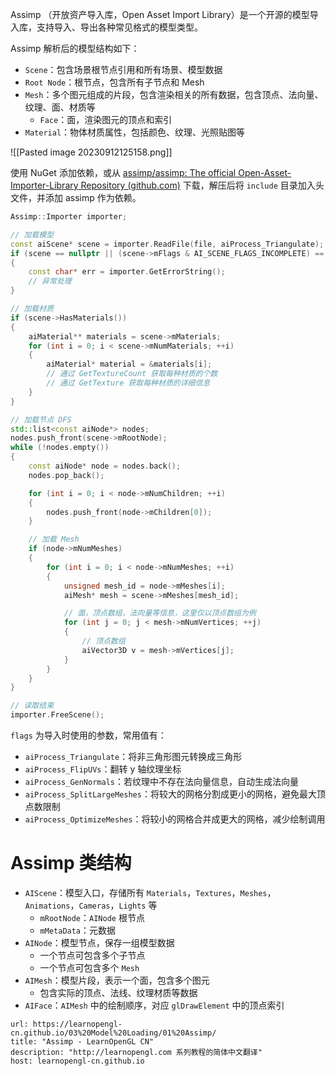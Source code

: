 Assimp （开放资产导入库，Open Asset Import Library）是一个开源的模型导入库，支持导入、导出各种常见格式的模型类型。

Assimp 解析后的模型结构如下：
* `Scene`：包含场景根节点引用和所有场景、模型数据
* `Root Node`：根节点，包含所有子节点和 Mesh
* `Mesh`：多个图元组成的片段，包含渲染相关的所有数据，包含顶点、法向量、纹理、面、材质等
    * `Face`：面，渲染图元的顶点和索引
* `Material`：物体材质属性，包括颜色、纹理、光照贴图等

![[Pasted image 20230912125158.png]]

使用 NuGet 添加依赖，或从 [assimp/assimp: The official Open-Asset-Importer-Library Repository (github.com)](https://github.com/assimp/assimp) 下载，解压后将 `include` 目录加入头文件，并添加 assimp 作为依赖。

```c++
Assimp::Importer importer;

// 加载模型
const aiScene* scene = importer.ReadFile(file, aiProcess_Triangulate);
if (scene == nullptr || (scene->mFlags & AI_SCENE_FLAGS_INCOMPLETE) == AI_SCENE_FLAGS_INCOMPLETE)
{
	const char* err = importer.GetErrorString();
	// 异常处理
}

// 加载材质
if (scene->HasMaterials())
{
	aiMaterial** materials = scene->mMaterials;
	for (int i = 0; i < scene->mNumMaterials; ++i)
	{
		aiMaterial* material = &materials[i];
		// 通过 GetTextureCount 获取每种材质的个数
		// 通过 GetTexture 获取每种材质的详细信息
	}
}

// 加载节点 DFS
std::list<const aiNode*> nodes;
nodes.push_front(scene->mRootNode);
while (!nodes.empty())
{
	const aiNode* node = nodes.back();
	nodes.pop_back();

	for (int i = 0; i < node->mNumChildren; ++i)
	{
		nodes.push_front(node->mChildren[0]);
	}

	// 加载 Mesh
	if (node->mNumMeshes)
	{
		for (int i = 0; i < node->mNumMeshes; ++i)
		{
			unsigned mesh_id = node->mMeshes[i];
			aiMesh* mesh = scene->mMeshes[mesh_id];

			// 面，顶点数组，法向量等信息，这里仅以顶点数组为例
			for (int j = 0; j < mesh->mNumVertices; ++j)
			{
				// 顶点数组
				aiVector3D v = mesh->mVertices[j];
			}
		}
	}
}

// 读取结束
importer.FreeScene();
```

`flags` 为导入时使用的参数，常用值有：
* `aiProcess_Triangulate`：将非三角形图元转换成三角形
* `aiProcess_FlipUVs`：翻转 y 轴纹理坐标
* `aiProcess_GenNormals`：若纹理中不存在法向量信息，自动生成法向量
* `aiProcess_SplitLargeMeshes`：将较大的网格分割成更小的网格，避免最大顶点数限制
* `aiProcess_OptimizeMeshes`：将较小的网格合并成更大的网格，减少绘制调用
# Assimp 类结构

* `AIScene`：模型入口，存储所有 `Materials`，`Textures`，`Meshes`，`Animations`，`Cameras`，`Lights` 等
    * `mRootNode`：`AINode` 根节点
    * `mMetaData`：元数据
* `AINode`：模型节点，保存一组模型数据
    * 一个节点可包含多个子节点
    * 一个节点可包含多个 `Mesh`
* `AIMesh`：模型片段，表示一个面，包含多个图元
    * 包含实际的顶点、法线、纹理材质等数据
* `AIFace`：`AIMesh` 中的绘制顺序，对应 `glDrawElement` 中的顶点索引

```cardlink
url: https://learnopengl-cn.github.io/03%20Model%20Loading/01%20Assimp/
title: "Assimp - LearnOpenGL CN"
description: "http://learnopengl.com 系列教程的简体中文翻译"
host: learnopengl-cn.github.io
```
